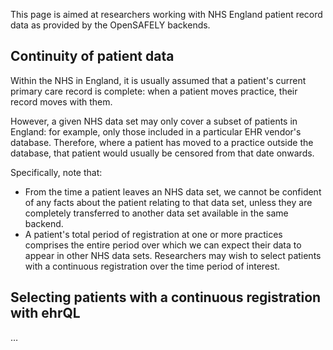 This page is aimed at researchers working with NHS England patient record data
as provided by the OpenSAFELY backends.

## Continuity of patient data

Within the NHS in England, it is usually assumed that
a patient's current primary care record is complete:
when a patient moves practice, their record moves with them.

However, a given NHS data set may only cover a subset of patients in England:
for example, only those included in a particular EHR vendor's database.
Therefore, where a patient has moved to a practice outside the database,
that patient would usually be censored from that date onwards.

Specifically, note that:

* From the time a patient leaves an NHS data set,
  we cannot be confident of any facts about the patient relating to that data set,
  unless they are completely transferred to another data set
  available in the same backend.
* A patient's total period of registration at one or more practices
  comprises the entire period over which we can expect their data
  to appear in other NHS data sets.
  Researchers may wish to select patients with a continuous registration
  over the time period of interest.

## Selecting patients with a continuous registration with ehrQL

…

